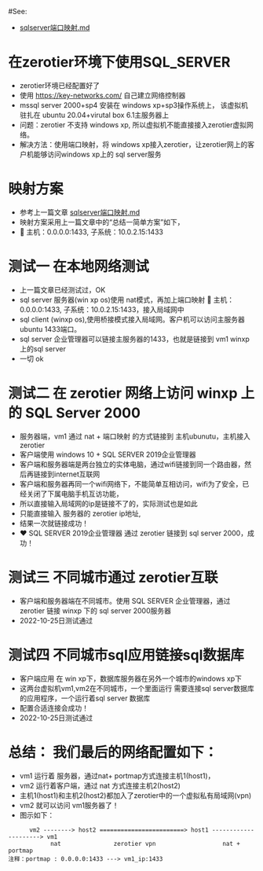 #See:
- [sqlserver端口映射.md](https://github.com/AaG7xNnrgbzeyqc5woPS/linux_help/blob/master/mssql_server_2000/sqlserver%E7%AB%AF%E5%8F%A3%E6%98%A0%E5%B0%84.md)

# 在zerotier环境下使用SQL_SERVER
- zerotier环境已经配置好了
- 使用 https://key-networks.com/ 自己建立网络控制器
- mssql server 2000+sp4 安装在 windows xp+sp3操作系统上， 该虚拟机 驻扎在 ubuntu 20.04+virutal box 6.1主服务器上
- 问题：zerotier 不支持 windows xp, 所以虚拟机不能直接接入zerotier虚拟网络。
- 解决方法：使用端口映射，将 windows xp接入zerotier，让zerotier网上的客户机能够访问windows xp上的 sql server服务

# 映射方案
   - 参考上一篇文章 [sqlserver端口映射.md](https://github.com/AaG7xNnrgbzeyqc5woPS/linux_help/blob/master/mssql_server_2000/sqlserver%E7%AB%AF%E5%8F%A3%E6%98%A0%E5%B0%84.md)
   - 映射方案采用上一篇文章中的“总结一简单方案”如下，
   - 💯 主机：0.0.0.0:1433, 子系统：10.0.2.15:1433

# 测试一 在本地网络测试
 - 上一篇文章已经测试过，OK
 - sql server 服务器(win xp os)使用 nat模式，再加上端口映射 💯 主机：0.0.0.0:1433, 子系统：10.0.2.15:1433，接入局域网中
 - sql client (winxp os),使用桥接模式接入局域网。客户机可以访问主服务器ubuntu 1433端口。
 - sql server 企业管理器可以链接主服务器的1433，也就是链接到 vm1 winxp上的sql server
 - 一切 ok

# 测试二 在 zerotier 网络上访问 winxp 上的 SQL Server 2000
 - 服务器端，vm1 通过 nat + 端口映射 的方式链接到 主机ubunutu，主机接入 zerotier
 - 客户端使用 windows 10 + SQL SERVER 2019企业管理器
 - 客户端和服务器端是两台独立的实体电脑，通过wifi链接到同一个路由器，然后再链接到internet互联网
 - 客户端和服务器再同一个wifi网络下，不能简单互相访问，wifi为了安全，已经关闭了下属电脑手机互访功能，
 - 所以直接输入局域网的ip是链接不了的，实际测试也是如此
 - 只能直接输入 服务器的 zerotier ip地址,
 - 结果一次就链接成功！
 - ❤️ SQL SERVER 2019企业管理器 通过 zerotier 链接到 sql server 2000，成功！

# 测试三 不同城市通过 zerotier互联
  - 客户端和服务器端在不同城市。使用 SQL SERVER 企业管理器，通过 zerotier 链接 winxp 下的 sql server 2000服务器
  - 2022-10-25日测试通过

# 测试四 不同城市sql应用链接sql数据库
  - 客户端应用 在 win xp下，数据库服务器在另外一个城市的windows xp下
  - 这两台虚拟机vm1,vm2在不同城市，一个里面运行 需要连接sql server数据库的应用程序，一个运行着sql server 数据库
  - 配置合适连接会成功！
  - 2022-10-25日测试通过

# 总结：  我们最后的网络配置如下：
  - vm1 运行着 服务器，通过nat+ portmap方式连接主机1(host1)，
  - vm2 运行着客户端，通过 nat 方式连接主机2(host2)
  - 主机1(host1)和主机2(host2)都加入了zerotier中的一个虚拟私有局域网(vpn)
  - vm2 就可以访问 vm1服务器了！
  -  图示如下：
  ```
        vm2 --------> host2 ========================> host1 ---------------------> vm1
              nat               zerotier vpn                   nat + portmap
  注释：portmap : 0.0.0.0:1433 ---> vm1_ip:1433
  ```

